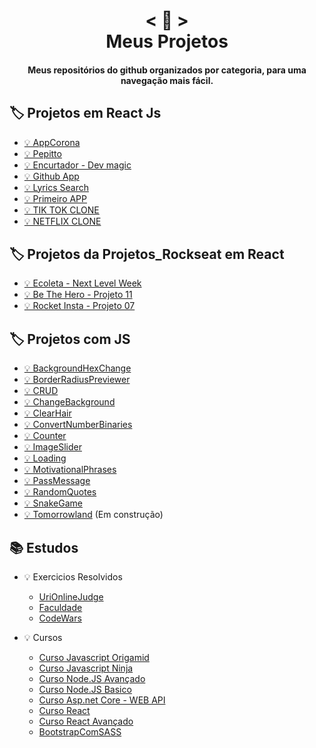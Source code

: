 <h1 align="center">
    < 📖 > <br>
    Meus Projetos
</h1>
  
<h4 align="center">
  Meus repositórios do github organizados por categoria, para uma navegação mais fácil.
</h4>


## 🏷️ Projetos em React Js
- [💡 AppCorona](https://github.com/emimuniz/APPCORONA/tree/master/app-corona)
- [💡 Pepitto](https://github.com/emimuniz/Pepitto/tree/master/pepitto)
- [💡 Encurtador - Dev magic](https://github.com/emimuniz/Dev-magic)
- [💡 Github App](https://github.com/emimuniz/github-app)
- [💡 Lyrics Search](https://github.com/emimuniz/Lyrics-search)
- [💡 Primeiro APP](https://github.com/emimuniz/AllProjects/tree/master/primeiro-react)
- [💡 TIK TOK CLONE](https://github.com/emimuniz/TIK-TOK-CLONE)
- [💡 NETFLIX CLONE](https://github.com/emimuniz/NETFLIX-CLONE)



## 🏷️ Projetos da Projetos_Rockseat em React
- [💡 Ecoleta - Next Level Week](https://github.com/emimuniz/Projetos_Rockseat/tree/master/Projetos_Rockseat/Projeto_12)
- [💡 Be The Hero - Projeto 11](https://github.com/emimuniz/Projetos_Rockseat/tree/master/Projetos_Rockseat/Projeto_11)
- [💡 Rocket Insta - Projeto 07](https://github.com/emimuniz/Projetos_Rockseat/tree/master/Projetos_Rockseat/Projeto_07/ReactJS)


## 🏷️ Projetos com JS 
- [💡 BackgroundHexChange](https://github.com/emimuniz/Praticando-Js/tree/master/BackgroundHexChange)
- [💡 BorderRadiusPreviewer](https://github.com/emimuniz/Praticando-Js/tree/master/BorderRadiusPreviewer)
- [💡 CRUD](https://github.com/emimuniz/Praticando-Js/tree/master/CRUD)
- [💡 ChangeBackground](https://github.com/emimuniz/Praticando-Js/tree/master/ChangeBackground)
- [💡 ClearHair](https://github.com/emimuniz/Praticando-Js/tree/master/ClearHair)
- [💡 ConvertNumberBinaries](https://github.com/emimuniz/Praticando-Js/tree/master/ConvertNumberBinaries)
- [💡 Counter](https://github.com/emimuniz/Praticando-Js/tree/master/Counter)
- [💡 ImageSlider](https://github.com/emimuniz/Praticando-Js/tree/master/ImageSlider)
- [💡 Loading](https://github.com/emimuniz/Praticando-Js/tree/master/Loading)
- [💡 MotivationalPhrases](https://github.com/emimuniz/Praticando-Js/tree/master/MotivationalPhrases)
- [💡 PassMessage](https://github.com/emimuniz/Praticando-Js/tree/master/PassMessagel)
- [💡 RandomQuotes](https://github.com/emimuniz/Praticando-Js/tree/master/RandomQuotes)
- [💡 SnakeGame](https://github.com/emimuniz/Praticando-Js/tree/master/SnakeGame)
- [💡 Tomorrowland](https://github.com/emimuniz/Praticando-Js/tree/master/Tomorrowland) (Em construção)



## 📚 Estudos
- 💡 Exercicios Resolvidos 
  - [UriOnlineJudge](https://github.com/emimuniz/URIONLINEJUGDLE)
  - [Faculdade](https://github.com/emimuniz/TrabalhosFaculdade)
  - [CodeWars](https://github.com/emimuniz/CodeWars)

- 💡 Cursos 
  - [Curso Javascript Origamid](https://github.com/emimuniz/JSOrigamid)
  - [Curso Javascript Ninja](https://github.com/emimuniz/curso-javascript-ninja)
  - [Curso Node.JS Avançado](https://github.com/emimuniz/Curso-Node.JS-Avan-ado)
  - [Curso Node.JS Basico](https://github.com/emimuniz/CursoNodeJS)
  - [Curso Asp.net Core - WEB API](https://github.com/emimuniz/Curso-Asp.net-Core-WEB-API)
  - [Curso React](https://github.com/emimuniz/CursoReactMaximilian)
  - [Curso React Avançado](https://github.com/emimuniz/Curso-React_Avancado)
  - [BootstrapComSASS](https://github.com/emimuniz/BootstrapComSASS)
 
  

